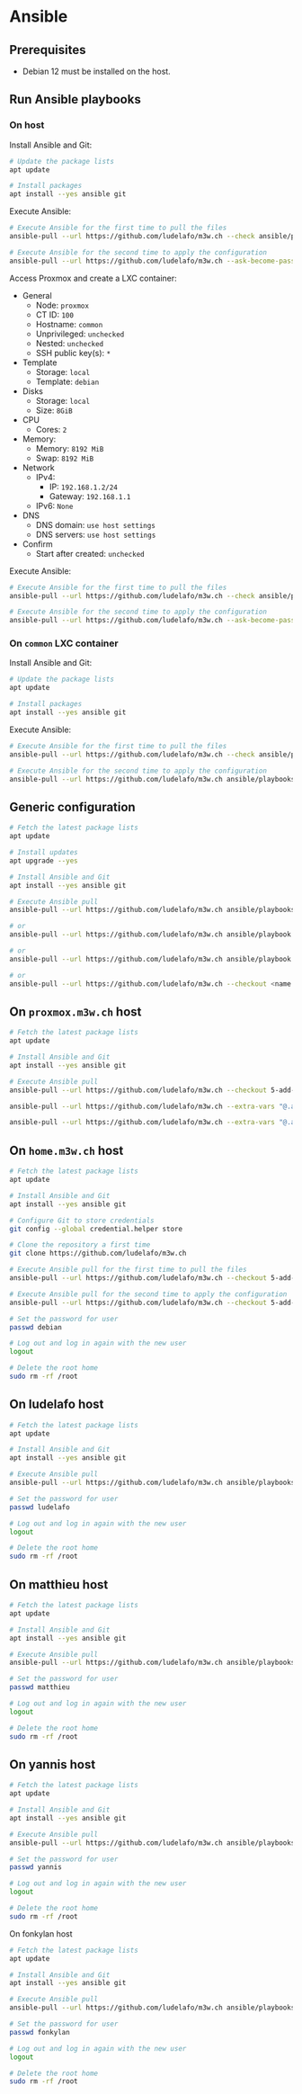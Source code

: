 # Ansible

## Prerequisites

- Debian 12 must be installed on the host.

## Run Ansible playbooks

### On host

Install Ansible and Git:

```sh
# Update the package lists
apt update

# Install packages
apt install --yes ansible git
```

Execute Ansible:

```sh
# Execute Ansible for the first time to pull the files
ansible-pull --url https://github.com/ludelafo/m3w.ch --check ansible/playbooks/host/playbook.yaml [--checkout <name of the branch>]

# Execute Ansible for the second time to apply the configuration
ansible-pull --url https://github.com/ludelafo/m3w.ch --ask-become-pass ansible/host/playbook.yaml --extra-vars "@.ansible/pull/proxmox.m3w.ch/ansible/variables/proxmox-host.yaml" [--checkout <name of the branch>]
```

Access Proxmox and create a LXC container:

- General
  - Node: `proxmox`
  - CT ID: `100`
  - Hostname: `common`
  - Unprivileged: `unchecked`
  - Nested: `unchecked`
  - SSH public key(s): `*`
- Template
  - Storage: `local`
  - Template: `debian`
- Disks
  - Storage: `local`
  - Size: `8GiB`
- CPU
  - Cores: `2`
- Memory:
  - Memory: `8192 MiB`
  - Swap: `8192 MiB`
- Network
  - IPv4:
    - IP: `192.168.1.2/24`
    - Gateway: `192.168.1.1`
  - IPv6: `None`
- DNS
  - DNS domain: `use host settings`
  - DNS servers: `use host settings`
- Confirm
  - Start after created: `unchecked`

Execute Ansible:

```sh
# Execute Ansible for the first time to pull the files
ansible-pull --url https://github.com/ludelafo/m3w.ch --check ansible/playbooks/host/playbook.yaml [--checkout <name of the branch>]

# Execute Ansible for the second time to apply the configuration
ansible-pull --url https://github.com/ludelafo/m3w.ch --ask-become-pass ansible/host/playbook.yaml --extra-vars "@.ansible/pull/proxmox.m3w.ch/ansible/variables/common-ct.yaml" [--checkout <name of the branch>]
```

### On `common` LXC container

Install Ansible and Git:

```sh
# Update the package lists
apt update

# Install packages
apt install --yes ansible git
```

Execute Ansible:

```sh
# Execute Ansible for the first time to pull the files
ansible-pull --url https://github.com/ludelafo/m3w.ch --check ansible/playbooks/lxcs/playbook.yaml [--checkout <name of the branch>]

# Execute Ansible for the second time to apply the configuration
ansible-pull --url https://github.com/ludelafo/m3w.ch ansible/playbooks/lxcs/playbook.yaml --extra-vars "@.ansible/pull/common/ansible/variables/common-ct.yaml" [--checkout <name of the branch>]
```

## Generic configuration

```sh
# Fetch the latest package lists
apt update

# Install updates
apt upgrade --yes

# Install Ansible and Git
apt install --yes ansible git

# Execute Ansible pull
ansible-pull --url https://github.com/ludelafo/m3w.ch ansible/playbooks/playbook.yaml --extra-vars "@.ansible/pull/<hostname>/ansible/variables/variables.yaml"

# or
ansible-pull --url https://github.com/ludelafo/m3w.ch ansible/playbook.yaml --extra-vars "user=user user_id=user_id group=group group_id=group_id"

# or
ansible-pull --url https://github.com/ludelafo/m3w.ch ansible/playbook.yaml --extra-vars "{\"user\": \"user\", \"user_id\": user_id, \"group\": \"group\", \"group_id\": group_id}"

# or
ansible-pull --url https://github.com/ludelafo/m3w.ch --checkout <name of the branch> ansible/playbooks/playbook.yaml --extra-vars "@.ansible/pull/<hostname>/ansible/variables/variables.yaml"
```

## On `proxmox.m3w.ch` host

```sh
# Fetch the latest package lists
apt update

# Install Ansible and Git
apt install --yes ansible git

# Execute Ansible pull
ansible-pull --url https://github.com/ludelafo/m3w.ch --checkout 5-add-ansible ansible/playbooks/proxmox/playbook.yaml --extra-vars "@.ansible/pull/proxmox.m3w.ch/ansible/variables/home-ct.yaml"

ansible-pull --url https://github.com/ludelafo/m3w.ch --extra-vars "@.ansible/pull/proxmox.m3w.ch/ansible/variables/ludelafo-ct.yaml"

ansible-pull --url https://github.com/ludelafo/m3w.ch --extra-vars "@.ansible/pull/proxmox.m3w.ch/ansible/variables/mathilde-ct.yaml"
```

## On `home.m3w.ch` host

```sh
# Fetch the latest package lists
apt update

# Install Ansible and Git
apt install --yes ansible git

# Configure Git to store credentials
git config --global credential.helper store

# Clone the repository a first time
git clone https://github.com/ludelafo/m3w.ch

# Execute Ansible pull for the first time to pull the files
ansible-pull --url https://github.com/ludelafo/m3w.ch --checkout 5-add-ansible ansible/playbooks/container/playbook.yaml

# Execute Ansible pull for the second time to apply the configuration
ansible-pull --url https://github.com/ludelafo/m3w.ch --checkout 5-add-ansible ansible/playbooks/container/playbook.yaml --extra-vars "@.ansible/pull/home.m3w.ch/ansible/variables/home-ct.yaml"

# Set the password for user
passwd debian

# Log out and log in again with the new user
logout

# Delete the root home
sudo rm -rf /root
```

## On ludelafo host

```sh
# Fetch the latest package lists
apt update

# Install Ansible and Git
apt install --yes ansible git

# Execute Ansible pull
ansible-pull --url https://github.com/ludelafo/m3w.ch ansible/playbooks/container.yaml --extra-vars "@.ansible/pull/ludelafo.local/ansible/variables/ludelafo.yaml"

# Set the password for user
passwd ludelafo

# Log out and log in again with the new user
logout

# Delete the root home
sudo rm -rf /root
```

## On matthieu host

```sh
# Fetch the latest package lists
apt update

# Install Ansible and Git
apt install --yes ansible git

# Execute Ansible pull
ansible-pull --url https://github.com/ludelafo/m3w.ch ansible/playbooks/container.yaml --extra-vars "@.ansible/pull/matthieu.local/ansible/variables/matthieu.yaml"

# Set the password for user
passwd matthieu

# Log out and log in again with the new user
logout

# Delete the root home
sudo rm -rf /root
```

## On yannis host

```sh
# Fetch the latest package lists
apt update

# Install Ansible and Git
apt install --yes ansible git

# Execute Ansible pull
ansible-pull --url https://github.com/ludelafo/m3w.ch ansible/playbooks/container.yaml --extra-vars "@.ansible/pull/yannis.local/ansible/variables/yannis.yaml"

# Set the password for user
passwd yannis

# Log out and log in again with the new user
logout

# Delete the root home
sudo rm -rf /root
```

On fonkylan host

```sh
# Fetch the latest package lists
apt update

# Install Ansible and Git
apt install --yes ansible git

# Execute Ansible pull
ansible-pull --url https://github.com/ludelafo/m3w.ch ansible/playbooks/container.yaml --extra-vars "@.ansible/pull/fonkylan.local/ansible/variables/fonkylan.yaml"

# Set the password for user
passwd fonkylan

# Log out and log in again with the new user
logout

# Delete the root home
sudo rm -rf /root
```

